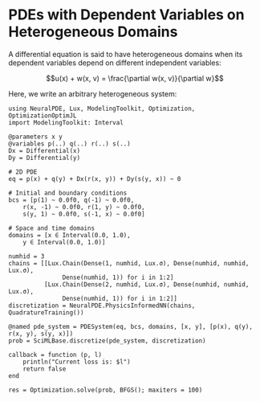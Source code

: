 # PDEs with Dependent Variables on Heterogeneous Domains

A differential equation is said to have heterogeneous domains when its dependent variables
depend on different independent variables:

```math
u(x) + w(x, v) = \frac{\partial w(x, v)}{\partial w}
```

Here, we write an arbitrary heterogeneous system:

```@example heterogeneous
using NeuralPDE, Lux, ModelingToolkit, Optimization, OptimizationOptimJL
import ModelingToolkit: Interval

@parameters x y
@variables p(..) q(..) r(..) s(..)
Dx = Differential(x)
Dy = Differential(y)

# 2D PDE
eq = p(x) + q(y) + Dx(r(x, y)) + Dy(s(y, x)) ~ 0

# Initial and boundary conditions
bcs = [p(1) ~ 0.0f0, q(-1) ~ 0.0f0,
    r(x, -1) ~ 0.0f0, r(1, y) ~ 0.0f0,
    s(y, 1) ~ 0.0f0, s(-1, x) ~ 0.0f0]

# Space and time domains
domains = [x ∈ Interval(0.0, 1.0),
    y ∈ Interval(0.0, 1.0)]

numhid = 3
chains = [[Lux.Chain(Dense(1, numhid, Lux.σ), Dense(numhid, numhid, Lux.σ),
               Dense(numhid, 1)) for i in 1:2]
          [Lux.Chain(Dense(2, numhid, Lux.σ), Dense(numhid, numhid, Lux.σ),
               Dense(numhid, 1)) for i in 1:2]]
discretization = NeuralPDE.PhysicsInformedNN(chains, QuadratureTraining())

@named pde_system = PDESystem(eq, bcs, domains, [x, y], [p(x), q(y), r(x, y), s(y, x)])
prob = SciMLBase.discretize(pde_system, discretization)

callback = function (p, l)
    println("Current loss is: $l")
    return false
end

res = Optimization.solve(prob, BFGS(); maxiters = 100)
```
